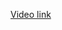    <a href="https://drive.google.com/file/d/1UL-OjSVqR-i1rAqZ27XyH8sas5syqaSX/view?usp=sharing">Video link</a>
